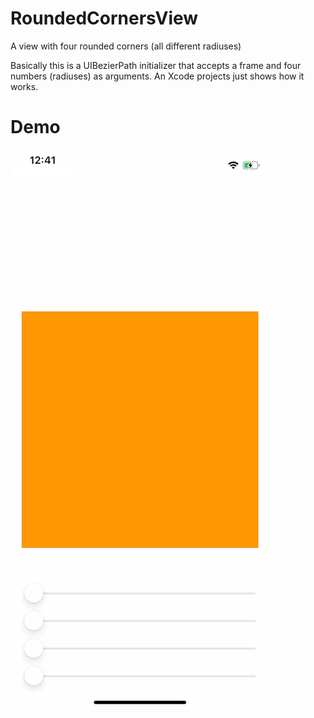 # RoundedCornersView
A view with four rounded corners (all different radiuses)

Basically this is a UIBezierPath initializer that accepts a frame and four numbers (radiuses) as arguments.
An Xcode projects just shows how it works.

# Demo

![](Demo.gif)
